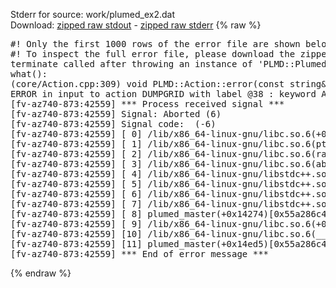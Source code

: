 Stderr for source:  work/plumed_ex2.dat   
Download: [zipped raw stdout](plumed_ex2.dat.plumed_master.stdout.txt.zip) - [zipped raw stderr](plumed_ex2.dat.plumed_master.stderr.txt.zip) 
{% raw %}
<pre>
#! Only the first 1000 rows of the error file are shown below
#! To inspect the full error file, please download the zipped raw stderr file above
terminate called after throwing an instance of 'PLMD::Plumed::ExceptionError'
what():
(core/Action.cpp:309) void PLMD::Action::error(const string&) const
ERROR in input to action DUMPGRID with label @38 : keyword ARG is compulsory for this action
[fv-az740-873:42559] *** Process received signal ***
[fv-az740-873:42559] Signal: Aborted (6)
[fv-az740-873:42559] Signal code:  (-6)
[fv-az740-873:42559] [ 0] /lib/x86_64-linux-gnu/libc.so.6(+0x42520)[0x7fe98d242520]
[fv-az740-873:42559] [ 1] /lib/x86_64-linux-gnu/libc.so.6(pthread_kill+0x12c)[0x7fe98d2969fc]
[fv-az740-873:42559] [ 2] /lib/x86_64-linux-gnu/libc.so.6(raise+0x16)[0x7fe98d242476]
[fv-az740-873:42559] [ 3] /lib/x86_64-linux-gnu/libc.so.6(abort+0xd3)[0x7fe98d2287f3]
[fv-az740-873:42559] [ 4] /lib/x86_64-linux-gnu/libstdc++.so.6(+0xa2b9e)[0x7fe98d6a2b9e]
[fv-az740-873:42559] [ 5] /lib/x86_64-linux-gnu/libstdc++.so.6(+0xae20c)[0x7fe98d6ae20c]
[fv-az740-873:42559] [ 6] /lib/x86_64-linux-gnu/libstdc++.so.6(+0xae277)[0x7fe98d6ae277]
[fv-az740-873:42559] [ 7] /lib/x86_64-linux-gnu/libstdc++.so.6(__cxa_rethrow+0x4b)[0x7fe98d6ae52b]
[fv-az740-873:42559] [ 8] plumed_master(+0x14274)[0x55a286c44274]
[fv-az740-873:42559] [ 9] /lib/x86_64-linux-gnu/libc.so.6(+0x29d90)[0x7fe98d229d90]
[fv-az740-873:42559] [10] /lib/x86_64-linux-gnu/libc.so.6(__libc_start_main+0x80)[0x7fe98d229e40]
[fv-az740-873:42559] [11] plumed_master(+0x14ed5)[0x55a286c44ed5]
[fv-az740-873:42559] *** End of error message ***
</pre>
{% endraw %}
